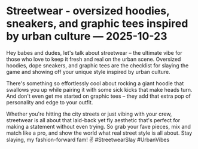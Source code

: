 # Streetwear - oversized hoodies, sneakers, and graphic tees inspired by urban culture — 2025-10-23

Hey babes and dudes, let's talk about streetwear – the ultimate vibe for those who love to keep it fresh and real on the urban scene. Oversized hoodies, dope sneakers, and graphic tees are the checklist for slaying the game and showing off your unique style inspired by urban culture.

There's something so effortlessly cool about rocking a giant hoodie that swallows you up while pairing it with some sick kicks that make heads turn. And don't even get me started on graphic tees – they add that extra pop of personality and edge to your outfit.

Whether you're hitting the city streets or just vibing with your crew, streetwear is all about that laid-back yet fly aesthetic that's perfect for making a statement without even trying. So grab your fave pieces, mix and match like a pro, and show the world what real street style is all about. Stay slaying, my fashion-forward fam! ✌️ #StreetwearSlay #UrbanVibes